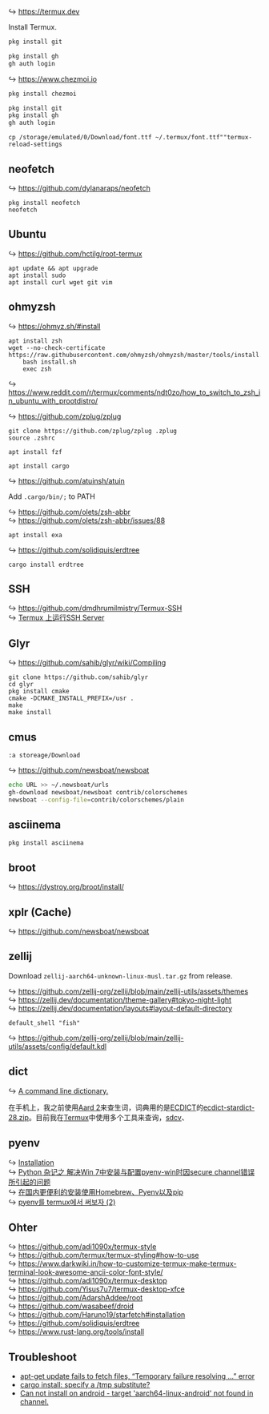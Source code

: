 ↪ https://termux.dev

Install Termux.

```sh
pkg install git
```

```sh
pkg install gh
gh auth login
```

↪ https://www.chezmoi.io

```sh
pkg install chezmoi
```

```sh
pkg install git
pkg install gh
gh auth login
```

```
cp /storage/emulated/0/Download/font.ttf ~/.termux/font.ttf""termux-reload-settings
```

## neofetch

↪ https://github.com/dylanaraps/neofetch

```
pkg install neofetch
neofetch
```

## Ubuntu

↪ https://github.com/hctilg/root-termux

```
apt update && apt upgrade
apt install sudo
apt install curl wget git vim
```

## ohmyzsh

↪ https://ohmyz.sh/#install

```
apt install zsh
wget --no-check-certificate https://raw.githubusercontent.com/ohmyzsh/ohmyzsh/master/tools/install.sh
    bash install.sh
    exec zsh
```

↪ https://www.reddit.com/r/termux/comments/ndt0zo/how_to_switch_to_zsh_in_ubuntu_with_prootdistro/

↪ https://github.com/zplug/zplug

```
git clone https://github.com/zplug/zplug .zplug
source .zshrc
```

```
apt install fzf
```

```
apt install cargo
```

↪ https://github.com/atuinsh/atuin

Add `.cargo/bin/;` to PATH

↪ https://github.com/olets/zsh-abbr  
↪ https://github.com/olets/zsh-abbr/issues/88

```
apt install exa
```

↪ https://github.com/solidiquis/erdtree

```
cargo install erdtree
```

## SSH

↪  https://github.com/dmdhrumilmistry/Termux-SSH  
↪  [Termux 上运行SSH Server](https://zhuanlan.zhihu.com/p/226393968)

## Glyr

↪  https://github.com/sahib/glyr/wiki/Compiling

```
git clone https://github.com/sahib/glyr
cd glyr
pkg install cmake
cmake -DCMAKE_INSTALL_PREFIX=/usr .
make
make install
```

## cmus

```
:a storeage/Download
```


↪ https://github.com/newsboat/newsboat

```sh
echo URL >> ~/.newsboat/urls
gh-download newsboat/newsboat contrib/colorschemes
newsboat --config-file=contrib/colorschemes/plain
```

## asciinema

```
pkg install asciinema
```

## broot

↪ https://dystroy.org/broot/install/  

## xplr (Cache)

↪ https://github.com/newsboat/newsboat

## zellij

Download `zellij-aarch64-unknown-linux-musl.tar.gz` from release.

↪ https://github.com/zellij-org/zellij/blob/main/zellij-utils/assets/themes  
↪ https://zellij.dev/documentation/theme-gallery#tokyo-night-light  
↪ https://zellij.dev/documentation/layouts#layout-default-directory

```
default_shell "fish"
```

↪ https://github.com/zellij-org/zellij/blob/main/zellij-utils/assets/config/default.kdl

## dict

↪ [A command line dictionary.](https://nchrs.xyz/stardict.html)

在手机上，我之前使用[Aard 2](https://github.com/itkach/aard2-android)来查生词，词典用的是[ECDICT](https://github.com/skywind3000/ECDICT)的[ecdict-stardict-28.zip](https://github.com/skywind3000/ECDICT/releases/tag/1.0.28)。目前我在[Termux](https://termux.dev/en/)中使用多个工具来查询，[sdcv](https://github.com/Dushistov/sdcv)、

## pyenv

↪ [Installation](https://github.com/pyenv-win/pyenv-win/blob/master/docs/installation.md)  
↪ [Python 杂记之 解决Win 7中安装与配置pyenv-win时因secure channel错误所引起的问题](https://zicowarn.github.io/2021/06/19/0813-pyenv-install-error-secure-channel-issue/)  
↪ [在国内更便利的安装使用Homebrew、Pyenv以及pip](https://danielliou.wordpress.com/2023/03/18/homebrewpyenvpip/)  
↪ [pyenv를 termux에서 써보자 (2)](https://gwangyi.github.io/posts/pyenv-in-termux-2/)

## Ohter

↪ https://github.com/adi1090x/termux-style  
↪ https://github.com/termux/termux-styling#how-to-use  
↪ https://www.darkwiki.in/how-to-customize-termux-make-termux-terminal-look-awesome-ancii-color-font-style/  
↪ https://github.com/adi1090x/termux-desktop  
↪ https://github.com/Yisus7u7/termux-desktop-xfce  
↪ https://github.com/AdarshAddee/root  
↪ https://github.com/wasabeef/droid  
↪ https://github.com/Haruno19/starfetch#installation  
↪ https://github.com/solidiquis/erdtree  
↪ https://www.rust-lang.org/tools/install

## Troubleshoot

- [apt-get update fails to fetch files, “Temporary failure resolving …” error](https://askubuntu.com/questions/91543/apt-get-update-fails-to-fetch-files-temporary-failure-resolving-error)
- [cargo install: specify a /tmp substitute?](https://stackoverflow.com/questions/64572901/cargo-install-specify-a-tmp-substitute/64616981#64616981)
- [Can not install on android - target 'aarch64-linux-android' not found in channel.](https://github.com/rust-lang/rustup/issues/2872)
